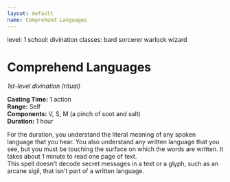 ```yaml
---
layout: default
name: Comprehend Languages
---
```

level: 1
school: divination
classes: bard
         sorcerer
         warlock
         wizard

# Comprehend Languages 
_1st-level divination (ritual)_ 

**Casting Time:** 1 action    
**Range:** Self    
**Components:** V, S, M (a pinch of soot and salt)    
**Duration:** 1 hour 

For the duration, you understand the literal meaning of any spoken language that you hear. You also understand any written language that you see, but you must be touching the surface on which the words are written. It takes about 1 minute to read one page of text.    
This spell doesn't decode secret messages in a text or a glyph, such as an arcane sigil, that isn't part of a written language. 